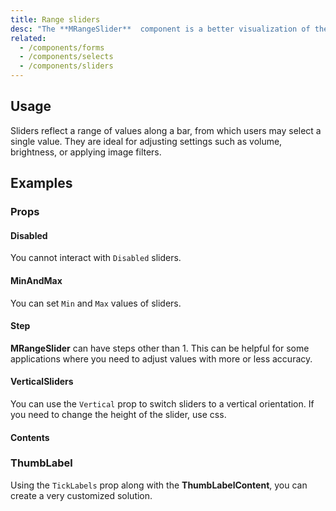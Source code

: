 ```yaml
---
title: Range sliders
desc: "The **MRangeSlider**  component is a better visualization of the number input. It is used for gathering numerical user data."
related:
  - /components/forms
  - /components/selects
  - /components/sliders
---
```


## Usage

Sliders reflect a range of values along a bar, from which users may select a single value. They are ideal for adjusting settings such as volume, brightness, or applying image filters.

<range-sliders-usage></range-sliders-usage>

## Examples

### Props

#### Disabled

You cannot interact with `Disabled` sliders.

<example file="" />

#### MinAndMax

You can set `Min` and `Max` values of sliders.

<example file="" />

#### Step

**MRangeSlider** can have steps other than 1. This can be helpful for some applications where you need to adjust values with more or less accuracy.

<example file="" />

#### VerticalSliders

You can use the `Vertical` prop to switch sliders to a vertical orientation. If you need to change the height of the slider, use css.

<example file="" />

#### Contents

### ThumbLabel

Using the `TickLabels` prop along with the **ThumbLabelContent**, you can create a very customized solution.

<example file="" />